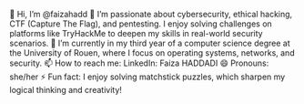 👋 Hi, I’m @faizahadd
👀 I’m passionate about cybersecurity, ethical hacking, CTF (Capture The Flag), and pentesting. I enjoy solving challenges on platforms like TryHackMe to deepen my skills in real-world security scenarios.
🌱 I’m currently in my third year of a computer science degree at the University of Rouen, where I focus on operating systems, networks, and security.
📫 How to reach me: LinkedIn: Faiza HADDADI
😄 Pronouns: she/her
⚡ Fun fact: I enjoy solving matchstick puzzles, which sharpen my logical thinking and creativity!
